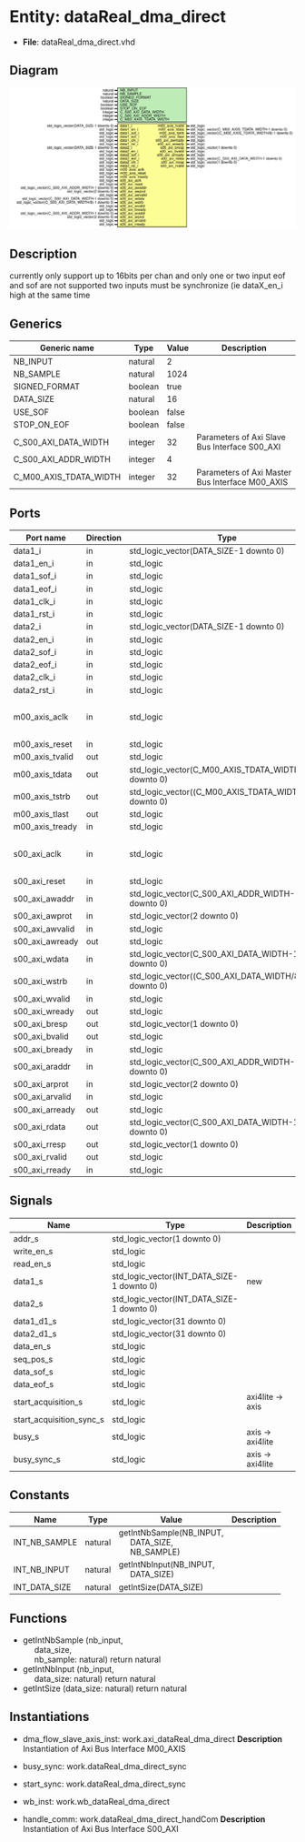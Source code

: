 # Entity: dataReal_dma_direct

- **File**: dataReal_dma_direct.vhd
## Diagram

![Diagram](dataReal_dma_direct.svg "Diagram")
## Description

currently only support up to 16bits per chan
and only one or two input
eof and sof are not supported
two inputs must be synchronize (ie dataX_en_i high at the same time
## Generics

| Generic name           | Type    | Value | Description                                      |
| ---------------------- | ------- | ----- | ------------------------------------------------ |
| NB_INPUT               | natural | 2     |                                                  |
| NB_SAMPLE              | natural | 1024  |                                                  |
| SIGNED_FORMAT          | boolean | true  |                                                  |
| DATA_SIZE              | natural | 16    |                                                  |
| USE_SOF                | boolean | false |                                                  |
| STOP_ON_EOF            | boolean | false |                                                  |
| C_S00_AXI_DATA_WIDTH   | integer | 32    | Parameters of Axi Slave Bus Interface S00_AXI    |
| C_S00_AXI_ADDR_WIDTH   | integer | 4     |                                                  |
| C_M00_AXIS_TDATA_WIDTH | integer | 32    | Parameters of Axi Master Bus Interface M00_AXIS  |
## Ports

| Port name       | Direction | Type                                                    | Description                                |
| --------------- | --------- | ------------------------------------------------------- | ------------------------------------------ |
| data1_i         | in        | std_logic_vector(DATA_SIZE-1 downto 0)                  | chan1                                      |
| data1_en_i      | in        | std_logic                                               |                                            |
| data1_sof_i     | in        | std_logic                                               |                                            |
| data1_eof_i     | in        | std_logic                                               |                                            |
| data1_clk_i     | in        | std_logic                                               |                                            |
| data1_rst_i     | in        | std_logic                                               |                                            |
| data2_i         | in        | std_logic_vector(DATA_SIZE-1 downto 0)                  | chan2                                      |
| data2_en_i      | in        | std_logic                                               |                                            |
| data2_sof_i     | in        | std_logic                                               |                                            |
| data2_eof_i     | in        | std_logic                                               |                                            |
| data2_clk_i     | in        | std_logic                                               |                                            |
| data2_rst_i     | in        | std_logic                                               |                                            |
| m00_axis_aclk   | in        | std_logic                                               | Ports of Axi Master Bus Interface M00_AXIS |
| m00_axis_reset  | in        | std_logic                                               |                                            |
| m00_axis_tvalid | out       | std_logic                                               |                                            |
| m00_axis_tdata  | out       | std_logic_vector(C_M00_AXIS_TDATA_WIDTH-1 downto 0)     |                                            |
| m00_axis_tstrb  | out       | std_logic_vector((C_M00_AXIS_TDATA_WIDTH/8)-1 downto 0) |                                            |
| m00_axis_tlast  | out       | std_logic                                               |                                            |
| m00_axis_tready | in        | std_logic                                               |                                            |
| s00_axi_aclk    | in        | std_logic                                               | Ports of Axi Slave Bus Interface S00_AXI   |
| s00_axi_reset   | in        | std_logic                                               |                                            |
| s00_axi_awaddr  | in        | std_logic_vector(C_S00_AXI_ADDR_WIDTH-1 downto 0)       |                                            |
| s00_axi_awprot  | in        | std_logic_vector(2 downto 0)                            |                                            |
| s00_axi_awvalid | in        | std_logic                                               |                                            |
| s00_axi_awready | out       | std_logic                                               |                                            |
| s00_axi_wdata   | in        | std_logic_vector(C_S00_AXI_DATA_WIDTH-1 downto 0)       |                                            |
| s00_axi_wstrb   | in        | std_logic_vector((C_S00_AXI_DATA_WIDTH/8)-1 downto 0)   |                                            |
| s00_axi_wvalid  | in        | std_logic                                               |                                            |
| s00_axi_wready  | out       | std_logic                                               |                                            |
| s00_axi_bresp   | out       | std_logic_vector(1 downto 0)                            |                                            |
| s00_axi_bvalid  | out       | std_logic                                               |                                            |
| s00_axi_bready  | in        | std_logic                                               |                                            |
| s00_axi_araddr  | in        | std_logic_vector(C_S00_AXI_ADDR_WIDTH-1 downto 0)       |                                            |
| s00_axi_arprot  | in        | std_logic_vector(2 downto 0)                            |                                            |
| s00_axi_arvalid | in        | std_logic                                               |                                            |
| s00_axi_arready | out       | std_logic                                               |                                            |
| s00_axi_rdata   | out       | std_logic_vector(C_S00_AXI_DATA_WIDTH-1 downto 0)       |                                            |
| s00_axi_rresp   | out       | std_logic_vector(1 downto 0)                            |                                            |
| s00_axi_rvalid  | out       | std_logic                                               |                                            |
| s00_axi_rready  | in        | std_logic                                               |                                            |
## Signals

| Name                     | Type                                       | Description      |
| ------------------------ | ------------------------------------------ | ---------------- |
| addr_s                   | std_logic_vector(1 downto 0)               |                  |
| write_en_s               | std_logic                                  |                  |
|  read_en_s               | std_logic                                  |                  |
| data1_s                  | std_logic_vector(INT_DATA_SIZE-1 downto 0) | new              |
| data2_s                  | std_logic_vector(INT_DATA_SIZE-1 downto 0) |                  |
| data1_d1_s               | std_logic_vector(31 downto 0)              |                  |
| data2_d1_s               | std_logic_vector(31 downto 0)              |                  |
| data_en_s                | std_logic                                  |                  |
| seq_pos_s                | std_logic                                  |                  |
| data_sof_s               | std_logic                                  |                  |
| data_eof_s               | std_logic                                  |                  |
| start_acquisition_s      | std_logic                                  | axi4lite -> axis |
| start_acquisition_sync_s | std_logic                                  |                  |
| busy_s                   | std_logic                                  | axis -> axi4lite |
|  busy_sync_s             | std_logic                                  | axis -> axi4lite |
## Constants

| Name          | Type    | Value                                                                                                                   | Description |
| ------------- | ------- | ----------------------------------------------------------------------------------------------------------------------- | ----------- |
| INT_NB_SAMPLE | natural |  getIntNbSample(NB_INPUT,<br><span style="padding-left:20px"> DATA_SIZE,<br><span style="padding-left:20px"> NB_SAMPLE) |             |
| INT_NB_INPUT  | natural |  getIntNbInput(NB_INPUT,<br><span style="padding-left:20px"> DATA_SIZE)                                                 |             |
| INT_DATA_SIZE | natural |  getIntSize(DATA_SIZE)                                                                                                  |             |
## Functions
- getIntNbSample <font id="function_arguments">(nb_input,<br><span style="padding-left:20px"> data_size,<br><span style="padding-left:20px"> nb_sample: natural) </font> <font id="function_return">return natural </font>
- getIntNbInput <font id="function_arguments">(nb_input,<br><span style="padding-left:20px"> data_size: natural) </font> <font id="function_return">return natural </font>
- getIntSize <font id="function_arguments">(data_size: natural) </font> <font id="function_return">return natural </font>
## Instantiations

- dma_flow_slave_axis_inst: work.axi_dataReal_dma_direct
**Description**
Instantiation of Axi Bus Interface M00_AXIS

- busy_sync: work.dataReal_dma_direct_sync
- start_sync: work.dataReal_dma_direct_sync
- wb_inst: work.wb_dataReal_dma_direct
- handle_comm: work.dataReal_dma_direct_handCom
**Description**
Instantiation of Axi Bus Interface S00_AXI


